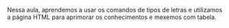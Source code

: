 Nessa aula, aprendemos a usar os comandos de tipos de letras e utilizamos a página HTML para aprimorar os conhecimentos e mexemos com tabela.

